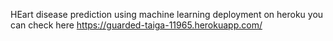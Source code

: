 HEart disease prediction using machine learning deployment on heroku you can check here 
https://guarded-taiga-11965.herokuapp.com/
